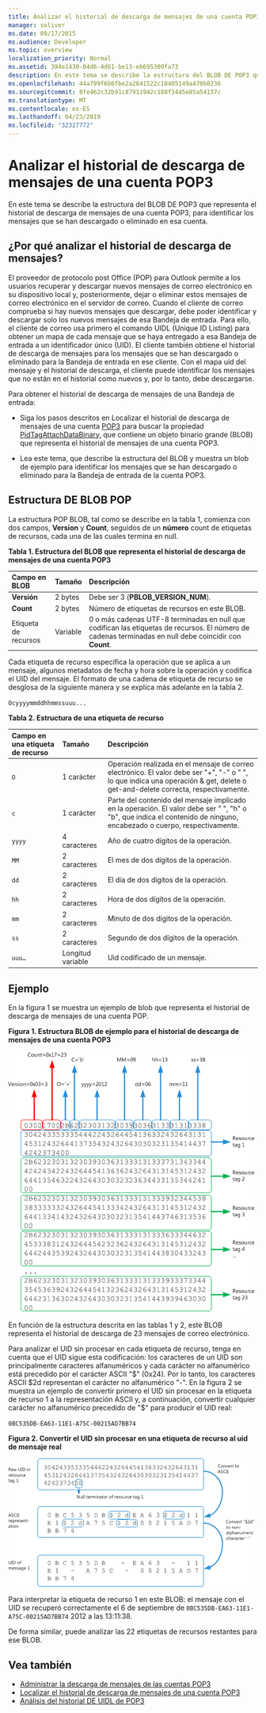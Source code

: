 ```yaml
---
title: Analizar el historial de descarga de mensajes de una cuenta POP3
manager: soliver
ms.date: 09/17/2015
ms.audience: Developer
ms.topic: overview
localization_priority: Normal
ms.assetid: 394e1430-04d6-4d61-be13-eb695309fa73
description: En este tema se describe la estructura del BLOB DE POP3 que representa el historial de descarga de mensajes de una cuenta POP3, para identificar los mensajes que se han descargado o eliminado en esa cuenta.
ms.openlocfilehash: 44a799f6b6fbe2a2841522c18405149a470b0236
ms.sourcegitcommit: 8fe462c32b91c87911942c188f3445e85a54137c
ms.translationtype: MT
ms.contentlocale: es-ES
ms.lasthandoff: 04/23/2019
ms.locfileid: "32327772"
---
```

# <a name="parsing-the-message-download-history-for-a-pop3-account"></a>Analizar el historial de descarga de mensajes de una cuenta POP3

En este tema se describe la estructura del BLOB DE POP3 que representa el historial de descarga de mensajes de una cuenta POP3, para identificar los mensajes que se han descargado o eliminado en esa cuenta.

<a name="OL15Con_AuxRef_ParsingMsgsHistory_WhyParseHistory"> </a>

## <a name="why-parse-the-message-download-history"></a>¿Por qué analizar el historial de descarga de mensajes?

El proveedor de protocolo post Office (POP) para Outlook permite a los usuarios recuperar y descargar nuevos mensajes de correo electrónico en su dispositivo local y, posteriormente, dejar o eliminar estos mensajes de correo electrónico en el servidor de correo. Cuando el cliente de correo comprueba si hay nuevos mensajes que descargar, debe poder identificar y descargar solo los nuevos mensajes de esa Bandeja de entrada. Para ello, el cliente de correo usa primero el comando UIDL (Unique ID Listing) para obtener un mapa de cada mensaje que se haya entregado a esa Bandeja de entrada a un identificador único (UID). El cliente también obtiene el historial de descarga de mensajes para los mensajes que se han descargado o eliminado para la Bandeja de entrada en ese cliente. Con el mapa uid del mensaje y el historial de descarga, el cliente puede identificar los mensajes que no están en el historial como nuevos y, por lo tanto, debe descargarse.
  
Para obtener el historial de descarga de mensajes de una Bandeja de entrada:
  
- Siga los pasos descritos en Localizar el historial de descarga de mensajes de una cuenta [POP3](locating-the-message-download-history-for-a-pop3-account.md) para buscar la propiedad [PidTagAttachDataBinary,](https://msdn.microsoft.com/library/3b0a8b28-863e-4b96-a4c0-fdb8f40555b9%28Office.15%29.aspx) que contiene un objeto binario grande (BLOB) que representa el historial de mensajes de una cuenta POP3. 
    
- Lea este tema, que describe la estructura del BLOB y muestra un blob de ejemplo para identificar los mensajes que se han descargado o eliminado para la Bandeja de entrada de la cuenta POP3.

<a name="OL15Con_AuxRef_ParsingMsgsHistory_BLOBStructure"> </a>

## <a name="pop-blob-structure"></a>Estructura DE BLOB POP

La estructura POP BLOB, tal como se describe en la tabla 1, comienza con dos campos, **Version** y **Count**, seguidos de un **número** count de etiquetas de recursos, cada una de las cuales termina en null. 
  
**Tabla 1. Estructura del BLOB que representa el historial de descarga de mensajes de una cuenta POP3**

|**Campo en BLOB**|**Tamaño**|**Descripción**|
|:-----|:-----|:-----|
|**Versión** <br/> |2 bytes  <br/> |Debe ser 3 (**PBLOB_VERSION_NUM**).  <br/> |
|**Count** <br/> |2 bytes  <br/> |Número de etiquetas de recursos en este BLOB.  <br/> |
|Etiqueta de recursos  <br/> |Variable  <br/> |0 o más cadenas UTF-8 terminadas en null que codifican las etiquetas de recursos. El número de cadenas terminadas en null debe coincidir con **Count**.  <br/> |
   
Cada etiqueta de recurso especifica la operación que se aplica a un mensaje, algunos metadatos de fecha y hora sobre la operación y codifica el UID del mensaje. El formato de una cadena de etiqueta de recurso se desglosa de la siguiente manera y se explica más adelante en la tabla 2. 
  
`Ocyyyymmddhhmmssuuu...`
  
**Tabla 2. Estructura de una etiqueta de recurso**

|**Campo en una etiqueta de recurso**|**Tamaño**|**Descripción**|
|:-----|:-----|:-----|
| `O` <br/> |1 carácter  <br/> |Operación realizada en el mensaje de correo electrónico. El valor debe ser "+", "-" o " ", lo que indica una operación &amp; get, delete o get-and-delete correcta, respectivamente.  <br/> |
| `c` <br/> |1 carácter  <br/> |Parte del contenido del mensaje implicado en la operación. El valor debe ser " ", "h" o "b", que indica el contenido de ninguno, encabezado o cuerpo, respectivamente.  <br/> |
| `yyyy` <br/> |4 caracteres  <br/> |Año de cuatro dígitos de la operación.  <br/> |
| `MM` <br/> |2 caracteres  <br/> |El mes de dos dígitos de la operación.  <br/> |
| `dd` <br/> |2 caracteres  <br/> |El día de dos dígitos de la operación.  <br/> |
| `hh` <br/> |2 caracteres  <br/> |Hora de dos dígitos de la operación.  <br/> |
| `mm` <br/> |2 caracteres  <br/> |Minuto de dos dígitos de la operación.  <br/> |
| `ss` <br/> |2 caracteres  <br/> |Segundo de dos dígitos de la operación.  <br/> |
| `uuu…` <br/> |Longitud variable  <br/> |Uid codificado de un mensaje.  <br/> |

<a name="OL15Con_AuxRef_ParsingMsgsHistory_Example"> </a>

## <a name="example"></a>Ejemplo

En la figura 1 se muestra un ejemplo de blob que representa el historial de descarga de mensajes de una cuenta POP. 
  
**Figura 1. Estructura BLOB de ejemplo para el historial de descarga de mensajes de una cuenta POP3**

![BLOB del historial de descarga de mensajes de cuenta POP3](media/OL15Con_AuxRef_ParsingMsgsHistory_Blob.gif)
  
En función de la estructura descrita en las tablas 1 y 2, este BLOB representa el historial de descarga de 23 mensajes de correo electrónico.
  
Para analizar el UID sin procesar en cada etiqueta de recurso, tenga en cuenta que el UID sigue esta codificación: los caracteres de un UID son principalmente caracteres alfanuméricos y cada carácter no alfanumérico está precedido por el carácter ASCII "$" (0x24). Por lo tanto, los caracteres ASCII $2d representan el carácter no alfanumérico "-". En la figura 2 se muestra un ejemplo de convertir primero el UID sin procesar en la etiqueta de recurso 1 a la representación ASCII y, a continuación, convertir cualquier carácter no alfanumérico precedido de "$" para producir el UID real:
  
`0BC535DB-EA63-11E1-A75C-00215AD7BB74`
  
**Figura 2. Convertir el UID sin procesar en una etiqueta de recurso al uid de mensaje real**

![Conversión de UID sin procesar en BLOB a UID de mensaje real](media/OL15Con_AuxRef_ParsingMsgsHistory_BlobRscTag.gif)
  
Para interpretar la etiqueta de recurso 1 en este BLOB: el mensaje con el UID se recuperó correctamente el 6 de septiembre de  `0BC535DB-EA63-11E1-A75C-00215AD7BB74` 2012 a las 13:11:38. 
  
De forma similar, puede analizar las 22 etiquetas de recursos restantes para ese BLOB.
  
## <a name="see-also"></a>Vea también
<a name="OL15Con_AuxRef_ParsingMsgsHistory_AdditionalRsc"> </a>

- [Administrar la descarga de mensajes de las cuentas POP3](managing-message-downloads-for-pop3-accounts.md)    
- [Localizar el historial de descarga de mensajes de una cuenta POP3](locating-the-message-download-history-for-a-pop3-account.md)    
- [Análisis del historial DE UIDL de POP3](https://blogs.msdn.com/b/stephen_griffin/archive/2012/12/04/parsing-the-pop3-uidl-history.aspx)
    

